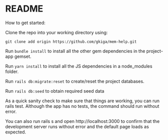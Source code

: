 # README

How to get started:

Clone the repo into your working directory using:

`git clone add origin https://github.com/gkiga/mem-help.git`

Run `bundle install` to install all the other gem dependencies in the project-app gemset.

Run `yarn install` to install all the JS dependencies in a node_modules folder.

Run `rails db:migrate:reset` to create/reset the project databases.

Run `rails db:seed` to obtain required seed data

As a quick sanity check to make sure that things are working, you can run rails test. Although the app has no tests, the command should run without error.

You can also run rails s and open http://localhost:3000 to confirm that the development server runs without error and the default page loads as expected.
